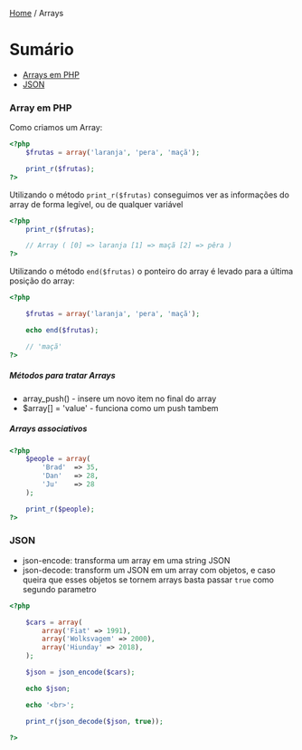 [Home](../README.md) / Arrays

# Sumário

- [Arrays em PHP](#arrays-em-php)
- [JSON](#json)

### Array em PHP

Como criamos um Array:

```php
<?php
    $frutas = array('laranja', 'pera', 'maçã');

    print_r($frutas);
?>
```

Utilizando o método `print_r($frutas)` conseguimos ver as informações
do array de forma legível, ou de qualquer variável

```php
<?php
    print_r($frutas);

    // Array ( [0] => laranja [1] => maçã [2] => pêra )
?>
```

Utilizando o método `end($frutas)` o ponteiro do array é levado para
a última posição do array:

```php
<?php

    $frutas = array('laranja', 'pera', 'maçã');

    echo end($frutas);

    // 'maçã'
?>
```

##### Métodos para tratar Arrays

- array_push() - insere um novo item no final do array
- $array[] = 'value' - funciona como um push tambem

##### Arrays associativos

```php
<?php
    $people = array(
        'Brad'  => 35,
        'Dan'   => 28,
        'Ju'    => 28
    );

    print_r($people);
?>
```

### JSON

- json-encode: transforma um array em uma string JSON
- json-decode: transform um JSON em um array com objetos, e caso queira que esses objetos se tornem arrays basta passar `true` como segundo parametro

```php
<?php

    $cars = array(
        array('Fiat' => 1991),
        array('Wolksvagem' => 2000),
        array('Hiunday' => 2018),
    );

    $json = json_encode($cars);

    echo $json;

    echo '<br>';

    print_r(json_decode($json, true));

?>
```
